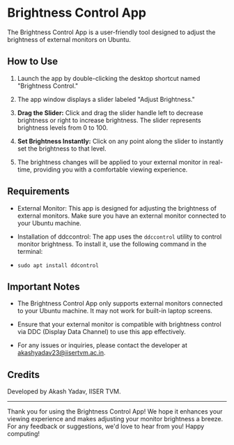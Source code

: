 # Brightness Control App

The Brightness Control App is a user-friendly tool designed to adjust the brightness of external monitors on Ubuntu.

## How to Use

1. Launch the app by double-clicking the desktop shortcut named "Brightness Control."

2. The app window displays a slider labeled "Adjust Brightness."

3. **Drag the Slider:** Click and drag the slider handle left to decrease brightness or right to increase brightness. The slider represents brightness levels from 0 to 100.

4. **Set Brightness Instantly:** Click on any point along the slider to instantly set the brightness to that level.

5. The brightness changes will be applied to your external monitor in real-time, providing you with a comfortable viewing experience.

## Requirements

- External Monitor: This app is designed for adjusting the brightness of external monitors. Make sure you have an external monitor connected to your Ubuntu machine.

- Installation of ddccontrol: The app uses the `ddccontrol` utility to control monitor brightness. To install it, use the following command in the terminal:
- `sudo apt install ddcontrol`

## Important Notes

- The Brightness Control App only supports external monitors connected to your Ubuntu machine. It may not work for built-in laptop screens.

- Ensure that your external monitor is compatible with brightness control via DDC (Display Data Channel) to use this app effectively.

- For any issues or inquiries, please contact the developer at akashyadav23@iisertvm.ac.in.

## Credits

Developed by Akash Yadav, IISER TVM.

---
Thank you for using the Brightness Control App! We hope it enhances your viewing experience and makes adjusting your monitor brightness a breeze. For any feedback or suggestions, we'd love to hear from you! Happy computing!

